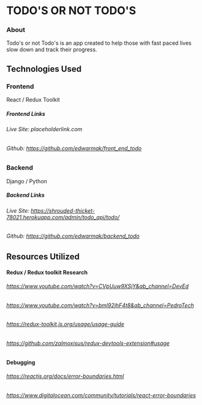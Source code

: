 # TODO'S OR NOT TODO'S
### About
Todo's or not Todo's is an app created to help those with fast paced lives slow down and track their progress.
## Technologies Used

### Frontend
React / Redux Toolkit
##### Frontend Links
###### Live Site: placeholderlink.com
###### Github: https://github.com/edwarmak/front_end_todo

### Backend
Django / Python
##### Backend Links
###### Live Site: https://shrouded-thicket-78021.herokuapp.com/admin/todo_api/todo/
###### Github: https://github.com/edwarmak/backend_todo
## Resources Utilized
#### Redux / Redux toolkit Research
###### https://www.youtube.com/watch?v=CVpUuw9XSjY&ab_channel=DevEd
###### https://www.youtube.com/watch?v=bml92jhF4t8&ab_channel=PedroTech
###### https://redux-toolkit.js.org/usage/usage-guide
###### https://github.com/zalmoxisus/redux-devtools-extension#usage
#### Debugging
###### https://reactjs.org/docs/error-boundaries.html
###### https://www.digitalocean.com/community/tutorials/react-error-boundaries
